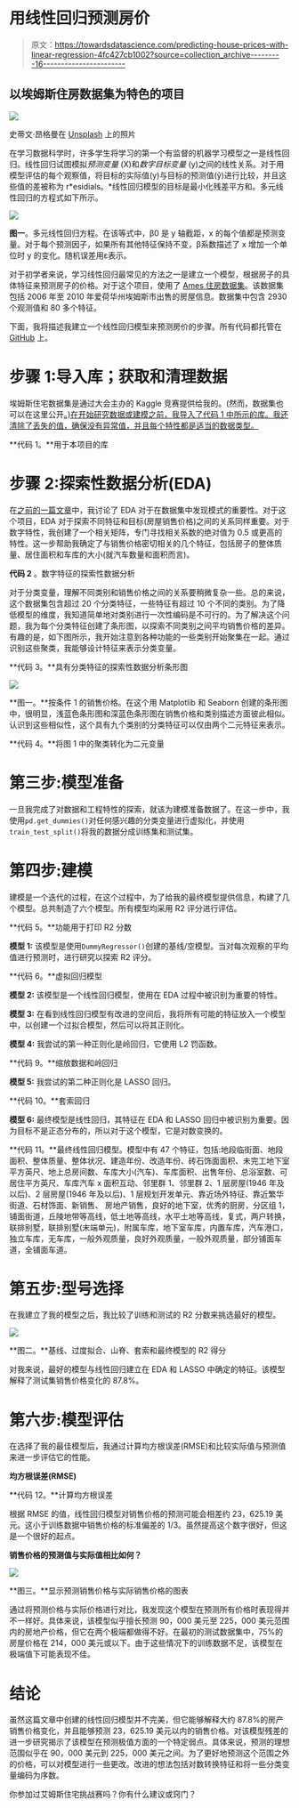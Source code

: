 # 用线性回归预测房价

> 原文：<https://towardsdatascience.com/predicting-house-prices-with-linear-regression-4fc427cb1002?source=collection_archive---------16----------------------->

## 以埃姆斯住房数据集为特色的项目

![](img/7dca828d044474189b42465d947d680e.png)

史蒂文·昂格曼在 [Unsplash](https://unsplash.com?utm_source=medium&utm_medium=referral) 上的照片

在学习数据科学时，许多学生将学习的第一个有监督的机器学习模型之一是线性回归。线性回归试图模拟*预测变量* (X)和*数字目标变量* (y)之间的线性关系。对于用模型评估的每个观察值，将目标的实际值(y)与目标的预测值(ŷ)进行比较，并且这些值的差被称为 r*esidials。*线性回归模型的目标是最小化残差平方和。多元线性回归的方程式如下所示。

![](img/d4bed82d1636f43331a12277e3056767.png)

**图一**。多元线性回归方程。在该等式中，β0 是 y 轴截距，x 的每个值都是预测变量。对于每个预测因子，如果所有其他特征保持不变，β系数描述了 x 增加一个单位时 y 的变化。随机误差用ε表示。

对于初学者来说，学习线性回归最常见的方法之一是建立一个模型，根据房子的具体特征来预测房子的价格。对于这个项目，使用了 [Ames 住房数据集](http://jse.amstat.org/v19n3/decock.pdf)。该数据集包括 2006 年至 2010 年爱荷华州埃姆斯市出售的房屋信息。数据集中包含 2930 个观测值和 80 多个特征。

下面，我将描述我建立一个线性回归模型来预测房价的步骤。所有代码都托管在 [GitHub](https://github.com/jlu90/Ames-Housing-Project) 上。

# 步骤 1:导入库；获取和清理数据

埃姆斯住宅数据集是通过大会主办的 Kaggle 竞赛提供给我的。(然而，数据集也可以在这里公开[。)在开始研究数据或建模之前，我导入了代码 1 中所示的库。我还清除了丢失的值，确保没有异常值，并且每个特性都是适当的数据类型。](https://www.kaggle.com/prevek18/ames-housing-dataset)

**代码 1。**用于本项目的库

# 步骤 2:探索性数据分析(EDA)

在[之前的一篇文章](/discovering-patterns-in-data-with-exploratory-data-analysis-fd07ce1c5efa)中，我讨论了 EDA 对于在数据集中发现模式的重要性。对于这个项目，EDA 对于探索不同特征和目标(房屋销售价格)之间的关系同样重要。对于数字特性，我创建了一个相关矩阵，专门寻找相关系数的绝对值为 0.5 或更高的特性。这一步帮助我确定了与销售价格密切相关的几个特征，包括房子的整体质量、居住面积和车库的大小(就汽车数量和面积而言)。

**代码 2** 。数字特征的探索性数据分析

对于分类变量，理解不同类别和销售价格之间的关系要稍微复杂一些。总的来说，这个数据集包含超过 20 个分类特征，一些特征有超过 10 个不同的类别。为了降低模型的维度，我知道简单地对类别进行一次性编码是不可行的。为了解决这个问题，我为每个分类特征创建了条形图，以探索不同类别之间平均销售价格的差异。有趣的是，如下图所示，我开始注意到各种功能的一些类别开始聚集在一起。通过识别这些聚类，我能够设计特征来表示分类变量。

**代码 3。**具有分类特征的探索性数据分析条形图

![](img/d3c1aee6fadcac042bbe801e123b87ab.png)

**图一。**按条件 1 的销售价格。在这个用 Matplotlib 和 Seaborn 创建的条形图中，很明显，浅蓝色条形图和深蓝色条形图在销售价格和类别描述方面彼此相似。认识到这些相似性，这个具有九个类别的分类特征可以仅由两个二元特征来表示。

**代码 4。**将图 1 中的聚类转化为二元变量

# 第三步:模型准备

一旦我完成了对数据和工程特性的探索，就该为建模准备数据了。在这一步中，我使用`pd.get_dummies()`对任何感兴趣的分类变量进行虚拟化，并使用`train_test_split()`将我的数据分成训练集和测试集。

# 第四步:建模

建模是一个迭代的过程，在这个过程中，为了给我的最终模型提供信息，构建了几个模型。总共制造了六个模型。所有模型均采用 R2 评分进行评估。

**代码 5。**功能用于打印 R2 分数

**模型 1:** 该模型是使用`DummyRegressor()`创建的基线/空模型。当对每次观察的平均值进行预测时，进行研究以探索 R2 评分。

**代码 6。**虚拟回归模型

**模型 2:** 该模型是一个线性回归模型，使用在 EDA 过程中被识别为重要的特性。

**模型 3:** 在看到线性回归模型有改进的空间后，我将所有可能的特征放入一个模型中，以创建一个过拟合模型，然后可以将其正则化。

**模型 4:** 我尝试的第一种正则化是岭回归，它使用 L2 罚函数。

**代码 9。**缩放数据和岭回归

**模型 5:** 我尝试的第二种正则化是 LASSO 回归。

**代码 10。**套索回归

**模型 6:** 最终模型是线性回归，其特征在 EDA 和 LASSO 回归中被识别为重要。因为目标不是正态分布的，所以对于这个模型，它是对数变换的。

**代码 11。**最终线性回归模型。模型中有 47 个特征，包括:地段临街面、地段面积、整体质量、整体状况、建造年份、改造年份、砖石饰面面积、未完工地下室平方英尺、地上总房间数、车库大小(汽车)、车库面积、出售年份、总浴室数、可居住平方英尺、车库汽车 x 面积互动、邻里群 1、邻里群 2、1 层房屋(1946 年及以后)、2 层房屋(1946 年及以后)、1 层规划开发单元、靠近场外特征、靠近繁华街道、石材饰面、新销售、 房地产销售，良好的地下室，优秀的厨房，分区组 1，铺面街道，丘陵地带等高线，低土地等高线，水平土地等高线，复式，两户转换，联排别墅，联排别墅(末端单元)，附属车库，地下室车库，内置车库，汽车港口，独立车库，无车库，一般外观质量，良好外观质量，一般外观质量，部分铺面车道，全铺面车道。

# 第五步:型号选择

在我建立了我的模型之后，我比较了训练和测试的 R2 分数来挑选最好的模型。

![](img/30fd50082006ab0e47128db03978ae67.png)

**图二。**基线、过度拟合、山脊、套索和最终模型的 R2 得分

对我来说，最好的模型与线性回归建立在 EDA 和 LASSO 中确定的特征。该模型解释了测试集销售价格变化的 87.8%。

# 第六步:模型评估

在选择了我的最佳模型后，我通过计算均方根误差(RMSE)和比较实际值与预测值来进一步评估它的性能。

**均方根误差(RMSE)**

**代码 12。**计算均方根误差

根据 RMSE 的值，线性回归模型对销售价格的预测可能会相差约 23，625.19 美元。这小于训练数据中销售价格的标准偏差的 1/3。虽然提高这个数字很好，但这是一个很好的起点。

**销售价格的预测值与实际值相比如何？**

![](img/0b69fc9a2557e942ac9445a398fdf88c.png)

**图三。**显示预测销售价格与实际销售价格的图表

通过将预测价格与实际价格进行对比，我发现这个模型在预测所有价格时表现得并不一样好。具体来说，该模型似乎擅长预测 90，000 美元至 225，000 美元范围内的房地产价格，但它在两个极端都做得不好。在最初的测试数据集中，75%的房屋价格在 214，000 美元或以下。由于这些情况下的训练数据不足，该模型在极端值下可能表现不佳。

# 结论

虽然这篇文章中创建的线性回归模型并不完美，但它能够解释大约 87.8%的房产销售价格变化，并且能够预测 23，625.19 美元以内的销售价格。对该模型残差的进一步研究揭示了该模型在预测极值方面的一个特定弱点。具体来说，预测的理想范围似乎在 90，000 美元到 225，000 美元之间。为了更好地预测这个范围之外的价格，可以对模型进行一些更改。改进的想法包括对数转换特征和将一些分类变量编码为序数。

你参加过艾姆斯住宅挑战赛吗？你有什么建议或窍门？